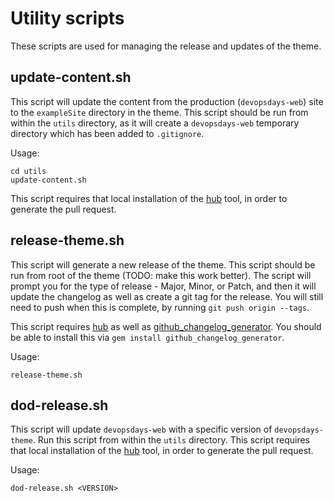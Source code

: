 # Utility scripts

These scripts are used for managing the release and updates of the theme.

## update-content.sh

This script will update the content from the production (`devopsdays-web`) site to the `exampleSite` directory in the theme. This script should be run from within the `utils` directory, as it will create a `devopsdays-web` temporary directory which has been added to `.gitignore`.

Usage:
```
cd utils
update-content.sh
```

This script requires that local installation of the [hub](https://github.com/github/hub) tool, in order to generate the pull request.

## release-theme.sh

This script will generate a new release of the theme. This script should be run from root of the theme (TODO: make this work better). The script will prompt you for the type of release - Major, Minor, or Patch, and then it will update the changelog as well as create a git tag for the release. You will still need to push when this is complete, by running `git push origin --tags`.

This script requires [hub](https://github.com/github/hub) as well as [github_changelog_generator](https://github.com/skywinder/github-changelog-generator). You should be able to install this via `gem install github_changelog_generator`.

Usage:
```
release-theme.sh
```

## dod-release.sh

This script will update `devopsdays-web` with a specific version of `devopsdays-theme`. Run this script from within the `utils` directory. This script requires that local installation of the [hub](https://github.com/github/hub) tool, in order to generate the pull request.

Usage:
```
dod-release.sh <VERSION>
```
